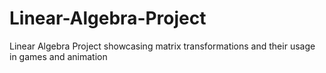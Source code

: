 # Linear-Algebra-Project
Linear Algebra Project showcasing matrix transformations and their usage in games and animation
